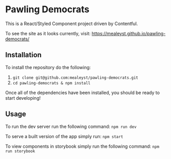 # Pawling Democrats
This is a React/Styled Component project driven by Contentful.

To see the site as it looks currently, visit:
https://mealeyst.github.io/pawling-democrats/

## Installation
To install the repository do the following:
1. `git clone git@github.com:mealeyst/pawling-democrats.git`
2. `cd pawling-democrats & npm install`

Once all of the dependencies have been installed, you should be ready to start developing!

## Usage
To run the dev server run the following command:
`npm run dev`

To serve a built version of the app simply run:
`npm start`

To view components in storybook simply run the following command:
`npm run storybook`